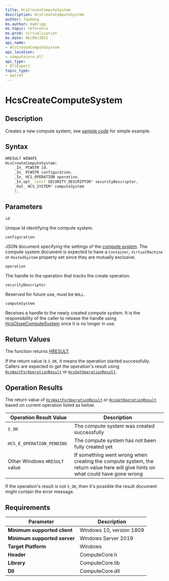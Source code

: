 ```yaml
---
title: HcsCreateComputeSystem
description: HcsCreateComputeSystem
author: faymeng
ms.author: mabrigg
ms.topic: reference
ms.prod: virtualization
ms.date: 06/09/2021
api_name:
- HcsCreateComputeSystem
api_location:
- computecore.dll
api_type:
- DllExport
topic_type: 
- apiref
---
```

# HcsCreateComputeSystem

## Description

Creates a new compute system, see [sample code](./tutorial.md) for simple example.

## Syntax

```cpp
HRESULT WINAPI
HcsCreateComputeSystem(
    _In_ PCWSTR id,
    _In_ PCWSTR configuration,
    _In_ HCS_OPERATION operation,
    _In_opt_ const SECURITY_DESCRIPTOR* securityDescriptor,
    _Out_ HCS_SYSTEM* computeSystem
    );
```

## Parameters

`id`

Unique Id identifying the compute system.

`configuration`

JSON document specifying the settings of the [compute system](./../SchemaReference.md#ComputeSystem). The compute system document is expected to have a `Container`, `VirtualMachine` or `HostedSystem` property set since they are mutually exclusive.

`operation`

The handle to the operation that tracks the create operation.

`securityDescriptor`

Reserved for future use, must be `NULL`.

`computeSystem`

Receives a handle to the newly created compute system. It is the responsibility of the caller to release the handle using [HcsCloseComputeSystem](./HcsCloseComputeSystem.md) once it is no longer in use.


## Return Values

The function returns [HRESULT](./HCSHResult.md).

If the return value is `S_OK`, it means the operation started successfully. Callers are expected to get the operation's result using [`HcsWaitForOperationResult`](./HcsWaitForOperationResult.md) or [`HcsGetOperationResult`](./HcsGetOperationResult.md).


## Operation Results

The return value of [`HcsWaitForOperationResult`](./HcsWaitForOperationResult.md) or [`HcsGetOperationResult`](./HcsGetOperationResult.md) based on current operation listed as below.

| Operation Result Value | Description |
| -- | -- |
| `S_OK` | The compute system was created successfully |
| `HCS_E_OPERATION_PENDING` | The compute system has not been fully created yet |
| Other Windows `HRESULT` value | If something went wrong when creating the compute system, the return value here will give hints on what could have gone wrong |

If the operation's result is not `S_OK`, then it's possible the result document might contain the error message.


## Requirements

|Parameter|Description|
|---|---|
| **Minimum supported client** | Windows 10, version 1809 |
| **Minimum supported server** | Windows Server 2019 |
| **Target Platform** | Windows |
| **Header** | ComputeCore.h |
| **Library** | ComputeCore.lib |
| **Dll** | ComputeCore.dll |
